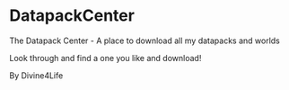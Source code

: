 # DatapackCenter
The Datapack Center - A place to download all my datapacks and worlds

Look through and find a one you like and download!

By Divine4Life
